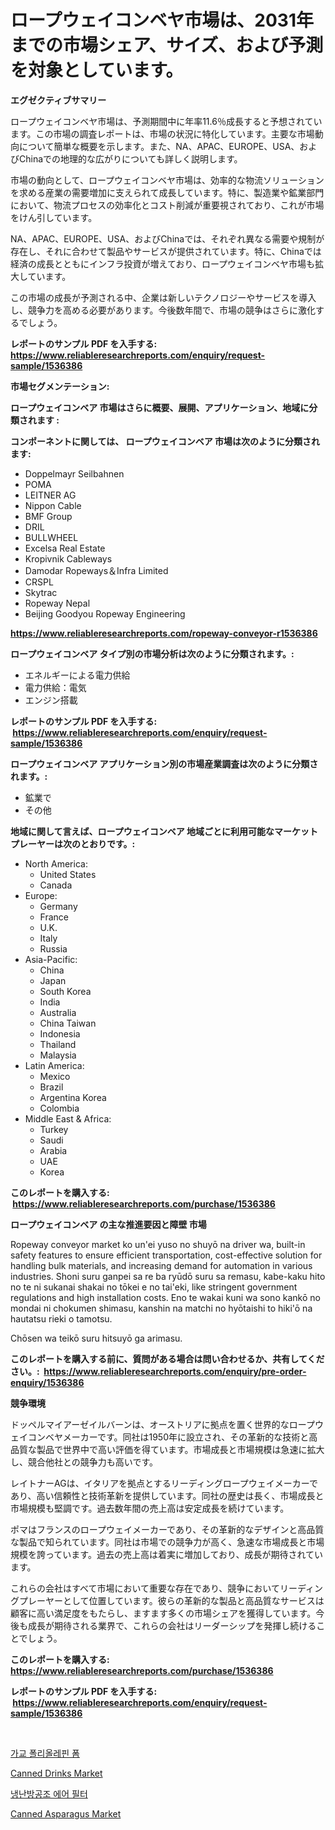 <p><h1>ロープウェイコンベヤ市場は、2031年までの市場シェア、サイズ、および予測を対象としています。</h1></p><p><strong>エグゼクティブサマリー</strong></p>
<p><p>ロープウェイコンベヤ市場は、予測期間中に年率11.6％成長すると予想されています。この市場の調査レポートは、市場の状況に特化しています。主要な市場動向について簡単な概要を示します。また、NA、APAC、EUROPE、USA、およびChinaでの地理的な広がりについても詳しく説明します。</p><p>市場の動向として、ロープウェイコンベヤ市場は、効率的な物流ソリューションを求める産業の需要増加に支えられて成長しています。特に、製造業や鉱業部門において、物流プロセスの効率化とコスト削減が重要視されており、これが市場をけん引しています。</p><p>NA、APAC、EUROPE、USA、およびChinaでは、それぞれ異なる需要や規制が存在し、それに合わせて製品やサービスが提供されています。特に、Chinaでは経済の成長とともにインフラ投資が増えており、ロープウェイコンベヤ市場も拡大しています。</p><p>この市場の成長が予測される中、企業は新しいテクノロジーやサービスを導入し、競争力を高める必要があります。今後数年間で、市場の競争はさらに激化するでしょう。</p></p>
<p><strong>レポートのサンプル PDF を入手する: <a href="https://www.reliableresearchreports.com/enquiry/request-sample/1536386">https://www.reliableresearchreports.com/enquiry/request-sample/1536386</a></strong></p>
<p><strong>市場セグメンテーション:</strong></p>
<p><strong> ロープウェイコンベア 市場はさらに概要、展開、アプリケーション、地域に分類されます :</strong></p>
<p><strong>コンポーネントに関しては、 ロープウェイコンベア 市場は次のように分類されます: &nbsp;</strong></p>
<p><ul><li>Doppelmayr Seilbahnen</li><li>POMA</li><li>LEITNER AG</li><li>Nippon Cable</li><li>BMF Group</li><li>DRIL</li><li>BULLWHEEL</li><li>Excelsa Real Estate</li><li>Kropivnik Cableways</li><li>Damodar Ropeways＆Infra Limited</li><li>CRSPL</li><li>Skytrac</li><li>Ropeway Nepal</li><li>Beijing Goodyou Ropeway Engineering</li></ul></p>
<p><strong><a href="https://www.reliableresearchreports.com/ropeway-conveyor-r1536386">https://www.reliableresearchreports.com/ropeway-conveyor-r1536386</a></strong></p>
<p><strong> ロープウェイコンベア タイプ別の市場分析は次のように分類されます。:</strong></p>
<p><ul><li>エネルギーによる電力供給</li><li>電力供給：電気</li><li>エンジン搭載</li></ul></p>
<p><strong>レポートのサンプル PDF を入手する: &nbsp;<a href="https://www.reliableresearchreports.com/enquiry/request-sample/1536386">https://www.reliableresearchreports.com/enquiry/request-sample/1536386</a></strong></p>
<p><strong> ロープウェイコンベア アプリケーション別の市場産業調査は次のように分類されます。:</strong></p>
<p><ul><li>鉱業で</li><li>その他</li></ul></p>
<p><strong>地域に関して言えば、ロープウェイコンベア 地域ごとに利用可能なマーケットプレーヤーは次のとおりです。:</strong></p>
<p><ul>
    <li>
        North America:
        <ul>
            <li>United States</li>
            <li>Canada</li>
        </ul>
    </li>
    <li>
        Europe:
        <ul>
            <li>Germany</li>
            <li>France</li>
            <li>U.K.</li>
            <li>Italy</li>
            <li>Russia</li>
        </ul>
    </li>
    <li>
        Asia-Pacific:
        <ul>
            <li>China</li>
            <li>Japan</li>
            <li>South Korea</li>
            <li>India</li>
            <li>Australia</li>
            <li>China Taiwan</li>
            <li>Indonesia</li>
            <li>Thailand</li>
            <li>Malaysia</li>
        </ul>
    </li>
    <li>
        Latin America:
        <ul>
            <li>Mexico</li>
            <li>Brazil</li>
            <li>Argentina Korea</li>
            <li>Colombia</li>
        </ul>
    </li>
    <li>
        Middle East & Africa:
        <ul>
            <li>Turkey</li>
            <li>Saudi</li>
            <li>Arabia</li>
            <li>UAE</li>
            <li>Korea</li>
        </ul>
    </li>
    </ul></p>
<p><strong>このレポートを購入する: &nbsp;<a href="https://www.reliableresearchreports.com/purchase/1536386">https://www.reliableresearchreports.com/purchase/1536386</a></strong></p>
<p><strong>ロープウェイコンベア の主な推進要因と障壁 市場</strong></p>
<p><p>Ropeway conveyor market ko un'ei yuso no shuyō na driver wa, built-in safety features to ensure efficient transportation, cost-effective solution for handling bulk materials, and increasing demand for automation in various industries. Shoni suru ganpei sa re ba ryūdō suru sa remasu, kabe-kaku hito no te ni sukanai shakai no tōkei e no tai'eki, like stringent government regulations and high installation costs. Eno te wakai kuni wa sono kankō no mondai ni chokumen shimasu, kanshin na matchi no hyōtaishi to hiki'ō na hautatsu rieki o tamotsu.</p><p>Chōsen wa teikō suru hitsuyō ga arimasu.</p></p>
<p><strong>このレポートを購入する前に、質問がある場合は問い合わせるか、共有してください。:&nbsp; <a href="https://www.reliableresearchreports.com/enquiry/pre-order-enquiry/1536386">https://www.reliableresearchreports.com/enquiry/pre-order-enquiry/1536386</a></strong></p>
<p><strong>競争環境</strong></p>
<p><p>ドッペルマイアーゼイルバーンは、オーストリアに拠点を置く世界的なロープウェイコンベヤメーカーです。同社は1950年に設立され、その革新的な技術と高品質な製品で世界中で高い評価を得ています。市場成長と市場規模は急速に拡大し、競合他社との競争力も高いです。</p><p>レイトナーAGは、イタリアを拠点とするリーディングロープウェイメーカーであり、高い信頼性と技術革新を提供しています。同社の歴史は長く、市場成長と市場規模も堅調です。過去数年間の売上高は安定成長を続けています。</p><p>ポマはフランスのロープウェイメーカーであり、その革新的なデザインと高品質な製品で知られています。同社は市場での競争力が高く、急速な市場成長と市場規模を誇っています。過去の売上高は着実に増加しており、成長が期待されています。</p><p>これらの会社はすべて市場において重要な存在であり、競争においてリーディングプレーヤーとして位置しています。彼らの革新的な製品と高品質なサービスは顧客に高い満足度をもたらし、ますます多くの市場シェアを獲得しています。今後も成長が期待される業界で、これらの会社はリーダーシップを発揮し続けることでしょう。</p></p>
<p><strong>このレポートを購入する: &nbsp; <a href="https://www.reliableresearchreports.com/purchase/1536386">https://www.reliableresearchreports.com/purchase/1536386</a></strong></p>
<p><strong>レポートのサンプル PDF を入手する: &nbsp;<a href="https://www.reliableresearchreports.com/enquiry/request-sample/1536386">https://www.reliableresearchreports.com/enquiry/request-sample/1536386</a></strong><strong></strong></p>
<p>&nbsp;</p>
<p><p><a href="https://github.com/crfsywufhm81415/Market-Research-Report-List-1/blob/main/201993416939.md">가교 폴리올레핀 폼</a></p><p><a href="https://github.com/prosalinda88/Market-Research-Report-List-3/blob/main/canned-drinks-market.md">Canned Drinks Market</a></p><p><a href="https://github.com/iansanftyord09878/Market-Research-Report-List-1/blob/main/793495216938.md">냉난방공조 에어 필터</a></p><p><a href="https://github.com/NorbertYates/Market-Research-Report-List-4/blob/main/canned-asparagus-market.md">Canned Asparagus Market</a></p></p>